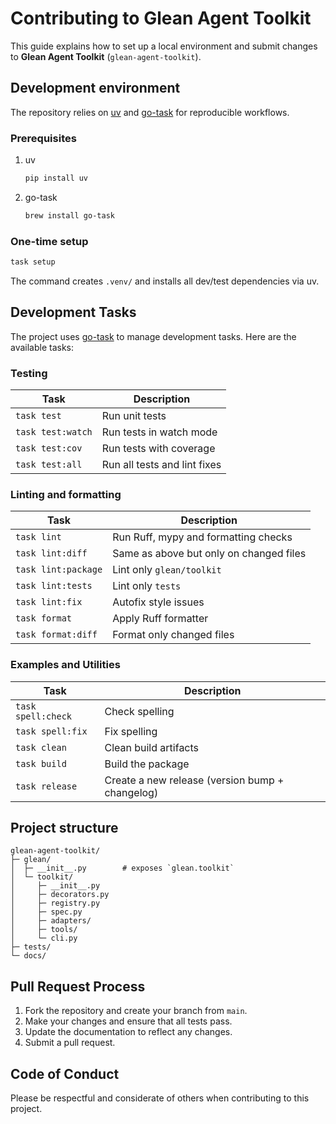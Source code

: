 # Contributing to Glean Agent Toolkit

This guide explains how to set up a local environment and submit changes to **Glean Agent Toolkit** (`glean-agent-toolkit`).

## Development environment

The repository relies on [uv](https://github.com/astral-sh/uv) and [go-task](https://taskfile.dev/) for reproducible workflows.

### Prerequisites

1. uv

    ```bash
    pip install uv
    ```

2. go-task

    ```bash
    brew install go-task
    ```

### One-time setup

```bash
task setup
```

The command creates `.venv/` and installs all dev/test dependencies via uv.

## Development Tasks

The project uses [go-task](https://taskfile.dev/) to manage development tasks. Here are the available tasks:

### Testing

| Task | Description |
|------|-------------|
| `task test` | Run unit tests |
| `task test:watch` | Run tests in watch mode |
| `task test:cov` | Run tests with coverage |
| `task test:all` | Run all tests and lint fixes |

### Linting and formatting

| Task | Description |
|------|-------------|
| `task lint` | Run Ruff, mypy and formatting checks |
| `task lint:diff` | Same as above but only on changed files |
| `task lint:package` | Lint only `glean/toolkit` |
| `task lint:tests` | Lint only `tests` |
| `task lint:fix` | Autofix style issues |
| `task format` | Apply Ruff formatter |
| `task format:diff` | Format only changed files |

### Examples and Utilities

| Task | Description |
|------|-------------|
| `task spell:check` | Check spelling |
| `task spell:fix` | Fix spelling |
| `task clean` | Clean build artifacts |
| `task build` | Build the package |
| `task release` | Create a new release (version bump + changelog) |

## Project structure

```text
glean-agent-toolkit/
├─ glean/
│  ├─ __init__.py        # exposes `glean.toolkit`
│  └─ toolkit/
│     ├─ __init__.py
│     ├─ decorators.py
│     ├─ registry.py
│     ├─ spec.py
│     ├─ adapters/
│     ├─ tools/
│     └─ cli.py
├─ tests/
└─ docs/
```

## Pull Request Process

1. Fork the repository and create your branch from `main`.
2. Make your changes and ensure that all tests pass.
3. Update the documentation to reflect any changes.
4. Submit a pull request.

## Code of Conduct

Please be respectful and considerate of others when contributing to this project. 